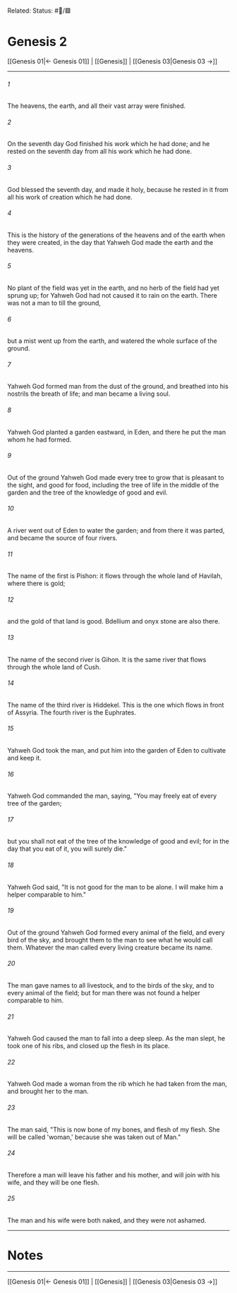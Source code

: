Related:
Status: #📖/🟥
# Genesis 2

[[Genesis 01|← Genesis 01]] | [[Genesis]] | [[Genesis 03|Genesis 03 →]]
***



###### 1 
The heavens, the earth, and all their vast array were finished. 

###### 2 
On the seventh day God finished his work which he had done; and he rested on the seventh day from all his work which he had done. 

###### 3 
God blessed the seventh day, and made it holy, because he rested in it from all his work of creation which he had done. 

###### 4 
This is the history of the generations of the heavens and of the earth when they were created, in the day that Yahweh God made the earth and the heavens. 

###### 5 
No plant of the field was yet in the earth, and no herb of the field had yet sprung up; for Yahweh God had not caused it to rain on the earth. There was not a man to till the ground, 

###### 6 
but a mist went up from the earth, and watered the whole surface of the ground. 

###### 7 
Yahweh God formed man from the dust of the ground, and breathed into his nostrils the breath of life; and man became a living soul. 

###### 8 
Yahweh God planted a garden eastward, in Eden, and there he put the man whom he had formed. 

###### 9 
Out of the ground Yahweh God made every tree to grow that is pleasant to the sight, and good for food, including the tree of life in the middle of the garden and the tree of the knowledge of good and evil. 

###### 10 
A river went out of Eden to water the garden; and from there it was parted, and became the source of four rivers. 

###### 11 
The name of the first is Pishon: it flows through the whole land of Havilah, where there is gold; 

###### 12 
and the gold of that land is good. Bdellium and onyx stone are also there. 

###### 13 
The name of the second river is Gihon. It is the same river that flows through the whole land of Cush. 

###### 14 
The name of the third river is Hiddekel. This is the one which flows in front of Assyria. The fourth river is the Euphrates. 

###### 15 
Yahweh God took the man, and put him into the garden of Eden to cultivate and keep it. 

###### 16 
Yahweh God commanded the man, saying, "You may freely eat of every tree of the garden; 

###### 17 
but you shall not eat of the tree of the knowledge of good and evil; for in the day that you eat of it, you will surely die." 

###### 18 
Yahweh God said, "It is not good for the man to be alone. I will make him a helper comparable to him." 

###### 19 
Out of the ground Yahweh God formed every animal of the field, and every bird of the sky, and brought them to the man to see what he would call them. Whatever the man called every living creature became its name. 

###### 20 
The man gave names to all livestock, and to the birds of the sky, and to every animal of the field; but for man there was not found a helper comparable to him. 

###### 21 
Yahweh God caused the man to fall into a deep sleep. As the man slept, he took one of his ribs, and closed up the flesh in its place. 

###### 22 
Yahweh God made a woman from the rib which he had taken from the man, and brought her to the man. 

###### 23 
The man said, "This is now bone of my bones, and flesh of my flesh. She will be called 'woman,' because she was taken out of Man." 

###### 24 
Therefore a man will leave his father and his mother, and will join with his wife, and they will be one flesh. 

###### 25 
The man and his wife were both naked, and they were not ashamed.

---
# Notes


***
[[Genesis 01|← Genesis 01]] | [[Genesis]] | [[Genesis 03|Genesis 03 →]]

